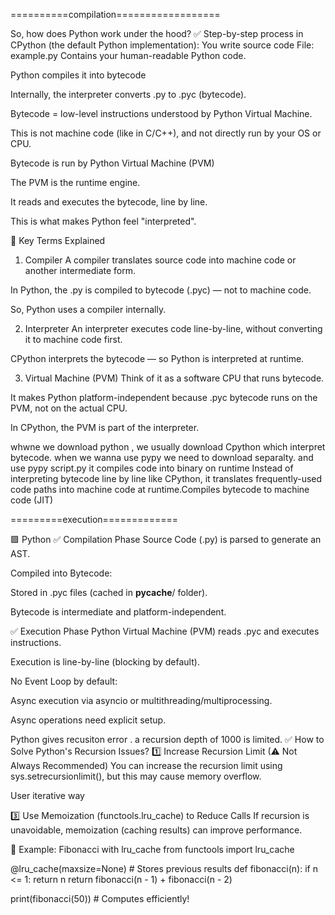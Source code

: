 



==========compilation==================

So, how does Python work under the hood?
✅ Step-by-step process in CPython (the default Python implementation):
You write source code
File: example.py
Contains your human-readable Python code.

Python compiles it into bytecode

Internally, the interpreter converts .py to .pyc (bytecode).

Bytecode = low-level instructions understood by Python Virtual Machine.

This is not machine code (like in C/C++), and not directly run by your OS or CPU.

Bytecode is run by Python Virtual Machine (PVM)

The PVM is the runtime engine.

It reads and executes the bytecode, line by line.

This is what makes Python feel "interpreted".

🧠 Key Terms Explained
1. Compiler
A compiler translates source code into machine code or another intermediate form.

In Python, the .py is compiled to bytecode (.pyc) — not to machine code.

So, Python uses a compiler internally.

2. Interpreter
An interpreter executes code line-by-line, without converting it to machine code first.

CPython interprets the bytecode — so Python is interpreted at runtime.

3. Virtual Machine (PVM)
Think of it as a software CPU that runs bytecode.

It makes Python platform-independent because .pyc bytecode runs on the PVM, not on the actual CPU.

In CPython, the PVM is part of the interpreter.


whwne we download python , we usually download Cpython which interpret bytecode. 
when we wanna use pypy we need to download separalty.  and use pypy script.py  it compiles code into binary on runtime
Instead of interpreting bytecode line by line like CPython, it translates frequently-used code paths into machine code at runtime.Compiles bytecode to machine code (JIT)



=========execution=============

🟩 Python
✅ Compilation Phase
Source Code (.py) is parsed to generate an AST.

Compiled into Bytecode:

Stored in .pyc files (cached in __pycache__/ folder).

Bytecode is intermediate and platform-independent.

✅ Execution Phase
Python Virtual Machine (PVM) reads .pyc and executes instructions.

Execution is line-by-line (blocking by default).

No Event Loop by default:

Async execution via asyncio or multithreading/multiprocessing.

Async operations need explicit setup.



Python gives recusiton error . a recursion depth of 1000 is limited.
✅ How to Solve Python's Recursion Issues?
1️⃣ Increase Recursion Limit (⚠ Not Always Recommended)
You can increase the recursion limit using sys.setrecursionlimit(), but this may cause memory overflow.


User iterative way

3️⃣ Use Memoization (functools.lru_cache) to Reduce Calls
If recursion is unavoidable, memoization (caching results) can improve performance.

🔹 Example: Fibonacci with lru_cache
from functools import lru_cache

@lru_cache(maxsize=None)  # Stores previous results
def fibonacci(n):
    if n <= 1:
        return n
    return fibonacci(n - 1) + fibonacci(n - 2)

print(fibonacci(50))  # Computes efficiently!




